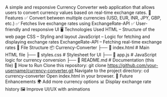 A simple and responsive Currency Converter web application that allows users to convert currency values based on real-time exchange rates.
🌟 Features
✅ Convert between multiple currencies (USD, EUR, INR, JPY, GBP, etc.)
✅ Fetches live exchange rates using ExchangeRate-API
✅ User-friendly and responsive UI
🖥️ Technologies Used
HTML – Structure of the web page
CSS – Styling and layout
JavaScript – Logic for fetching and displaying exchange rates
ExchangeRate-API – Fetching real-time exchange rates
📂 File Structure
📦 Currency-Converter
├── 📜 index.html         # Main HTML file
├── 📜 styles.css         # Stylesheet for UI
├── 📜 app.js             # JavaScript logic for currency conversion
├── 📜 README.md          # Documentation (this file)
🚀 How to Run
Clone this repository:
git clone https://github.com/your-username/currency-converter.git
Navigate to the project directory:
cd currency-converter
Open index.html in your browser.
🔧 Future Enhancements
🌍 Add more currency options
📊 Display exchange rate history
🖼️ Improve UI/UX with animations
